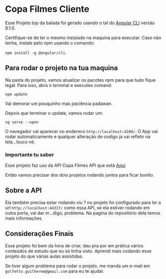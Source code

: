 # Copa Filmes Cliente

Esse Projeto top da balada foi gerado usando o tal do [Angular CLI](https://cli.angular.io/) versão 9.1.0.

Certifique-se de ter o mesmo instalado na maquina para executar. Caso não tenha, instale pelo npm usando o comando:

`npm install -g @angular/cli`.

## Para rodar o projeto na tua maquina

Na pasta do projeto, vamos atualizar os pacotes npm para que tudo fique legal. Para isso, abra o terminal e executeo comand:

`npm update`

Vai demorar um pouquinho mas paciência padawan.

Depois que terminar o update, vamos rodar um:

`ng serve --open` 

O navegador vai aparecer no endereco `http://localhost:4200/`. O App vai rodar automaticamente e qualquer alteração de codigo ja vai refletir na tela...louco né.

### Importante tu saber

Esse projeto faz uso da API Copa Filmes API que está [Aqui](https://github.com/GolfettoGuilherme/CopaFilmes) 

Então vamos precisar dos dois projetos rodando juntos para ficar bonito.


## Sobre a API

Ela também precisa estar rodando viu ? no projeto foi configurado para ler a url `http://localhost:44317/` como essa API, se ela estiver rodando em outra porta, vai dar m...digo, problema. Na pagina do repositório dela temos mais informações


## Considerações Finais

Esse projeto foi bem da hora de criar, deu pra por em prática vários conteúdos de estudo que eu só tinha visto. Aprendi mais codando esse projeto do que várias aulas assistidas.

Se tiver algum problema para rodar o projeto, me manda um e-mail em `golfetto.guilherme@gmail.com` para eu te ajudar.